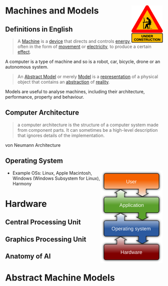 # Machines and Models <img src="./images/UnderConstructionWarningGeekByDominiqueChappard_OpenClipArt.png" width="100" align="right" alt="Under Construction">

## Definitions in English

> A [Machine](https://en.wiktionary.org/wiki/machine) is a [device](https://en.wiktionary.org/wiki/device) that directs and controls [energy](https://en.wiktionary.org/wiki/energy#English), often in the form of [movement](https://en.wiktionary.org/wiki/movement#English) or [electricity](https://en.wiktionary.org/wiki/electricity#English), to produce a certain [effect](https://en.wiktionary.org/wiki/effect). 

A computer is a type of machine and so is a robot, car, bicycle, drone or an autonomous system.

> An [Abstract Model](https://en.wiktionary.org/wiki/abstract_model#English) or merely [Model](https://en.wiktionary.org/wiki/model#English) is a [representation](https://en.wiktionary.org/wiki/representation) of a physical object that contains an [abstraction](https://en.wiktionary.org/wiki/abstraction#English) of [reality](https://en.wiktionary.org/wiki/reality#English).

Models are useful to analyse machines, including their architecture, performance, property and behaviour.

## Computer Architecture 



> a computer architecture is the structure of a computer system made from component parts. It can sometimes be a high-level description that ignores details of the implementation.

von Neumann Architecture

## Operating System

<a href="https://en.wikipedia.org/wiki/File:Operating_system_placement.svg"><img src="./images/250px-Operating_system_placement.svg.png" width="200" align="right" alt="OS"> </a>


- Example OSs: Linux, Apple Macintosh, Windows (Windows Subsystem for Linux), Harmony

# Hardware 

## Central Processing Unit

## Graphics Processing Unit




## Anatomy of AI

# Abstract Machine Models
